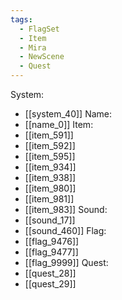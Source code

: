 ```yaml
---
tags:
  - FlagSet
  - Item
  - Mira
  - NewScene
  - Quest
---
```

System:
- [[system_40]]
Name:
- [[name_0]]
Item:
- [[item_591]]
- [[item_592]]
- [[item_595]]
- [[item_934]]
- [[item_938]]
- [[item_980]]
- [[item_981]]
- [[item_983]]
Sound:
- [[sound_17]]
- [[sound_460]]
Flag:
- [[flag_9476]]
- [[flag_9477]]
- [[flag_9999]]
Quest:
- [[quest_28]]
- [[quest_29]]
